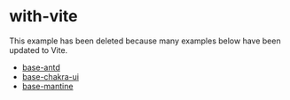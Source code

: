 # with-vite

This example has been deleted because many examples below have been updated to Vite.

- [base-antd](../base-antd/)
- [base-chakra-ui](../base-chakra-ui/)
- [base-mantine](../base-mantine/)